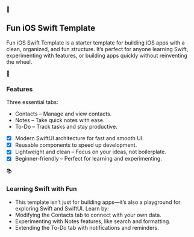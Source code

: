 🎉 <h2>Fun iOS Swift Template</h2>

Fun iOS Swift Template is a starter template for building iOS apps with a clean, organized, and fun structure. It’s perfect for anyone learning Swift, experimenting with features, or building apps quickly without reinventing the wheel.

🚀 <h3>Features</h3>

Three essential tabs:

* Contacts – Manage and view contacts.
* Notes – Take quick notes with ease.
* To-Do – Track tasks and stay productive.

 - [x] Modern SwiftUI architecture for fast and smooth UI.
 - [x] Reusable components to speed up development.
 - [x] Lightweight and clean – Focus on your ideas, not boilerplate.
 - [x] Beginner-friendly – Perfect for learning and experimenting.

📚 <h3>Learning Swift with Fun</h3>

* This template isn’t just for building apps—it’s also a playground for exploring Swift and SwiftUI. Learn by:
* Modifying the Contacts tab to connect with your own data.
* Experimenting with Notes features, like search and formatting.
* Extending the To-Do tab with notifications and reminders.
